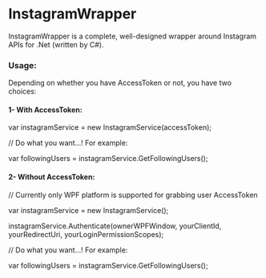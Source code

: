 # InstagramWrapper
InstagramWrapper is a complete, well-designed wrapper around Instagram APIs for .Net (written by C#).

<H3>Usage:</H3>
Depending on whether you have AccessToken or not, you have two choices:
  <H4>1- With AccessToken:</H4>
    <p>var instagramService = new InstagramService(accessToken);</p>
    <p>// Do what you want...! For example:</p>
    <p>var followingUsers = instagramService.GetFollowingUsers();</p>

  <H4>2- Without AccessToken:</H4>
    <p>// Currently only WPF platform is supported for grabbing user AccessToken</p>
    <p>var instagramService = new InstagramService();</p>
    <p>instagramService.Authenticate(ownerWPFWindow, yourClientId, yourRedirectUri, yourLoginPermissionScopes);</p>
    <p>// Do what you want...! For example:</p>
    <p>var followingUsers = instagramService.GetFollowingUsers();</p>
    </br>
